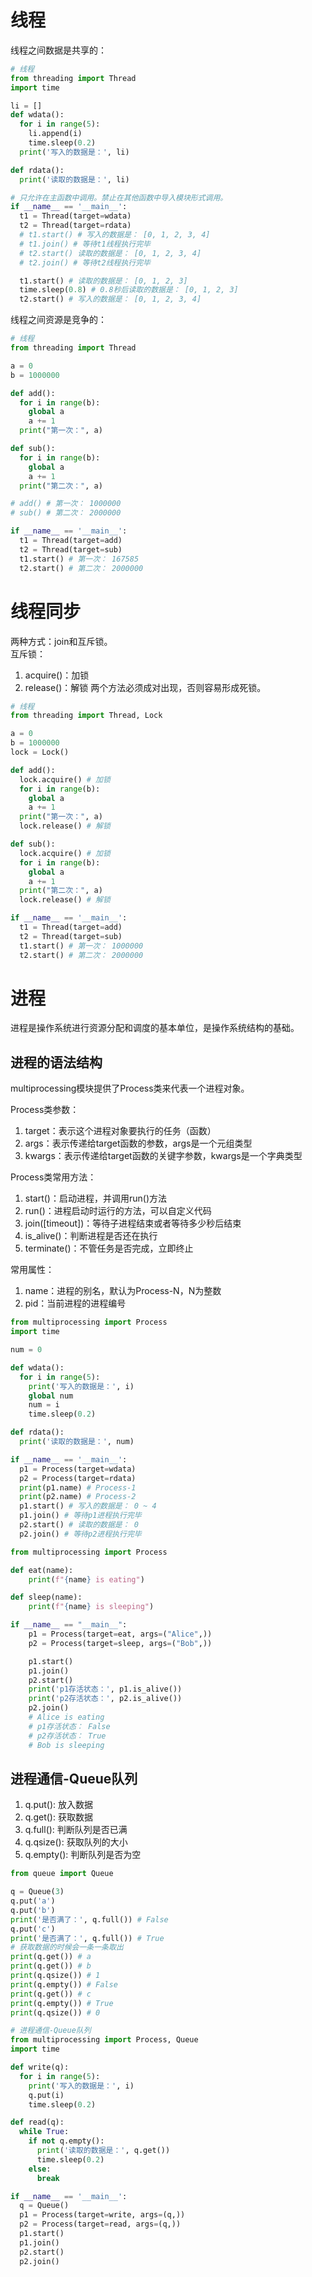 # 线程
线程之间数据是共享的：
```python
# 线程
from threading import Thread
import time

li = []
def wdata():
  for i in range(5):
    li.append(i)
    time.sleep(0.2)
  print('写入的数据是：', li)

def rdata():
  print('读取的数据是：', li)

# 只允许在主函数中调用。禁止在其他函数中导入模块形式调用。
if __name__ == '__main__':
  t1 = Thread(target=wdata)
  t2 = Thread(target=rdata)
  # t1.start() # 写入的数据是： [0, 1, 2, 3, 4]
  # t1.join() # 等待t1线程执行完毕
  # t2.start() 读取的数据是： [0, 1, 2, 3, 4]
  # t2.join() # 等待t2线程执行完毕

  t1.start() # 读取的数据是： [0, 1, 2, 3]
  time.sleep(0.8) # 0.8秒后读取的数据是： [0, 1, 2, 3]
  t2.start() # 写入的数据是： [0, 1, 2, 3, 4]
```

线程之间资源是竞争的：
```python
# 线程
from threading import Thread

a = 0
b = 1000000

def add():
  for i in range(b):
    global a
    a += 1
  print("第一次：", a)

def sub():
  for i in range(b):
    global a
    a += 1
  print("第二次：", a)

# add() # 第一次： 1000000
# sub() # 第二次： 2000000

if __name__ == '__main__':
  t1 = Thread(target=add)
  t2 = Thread(target=sub)
  t1.start() # 第一次： 167585
  t2.start() # 第二次： 2000000
```

# 线程同步
两种方式：join和互斥锁。<br>
互斥锁：
1. acquire()：加锁
2. release()：解锁
两个方法必须成对出现，否则容易形成死锁。 
```python
# 线程
from threading import Thread, Lock

a = 0
b = 1000000
lock = Lock()

def add():
  lock.acquire() # 加锁
  for i in range(b):
    global a
    a += 1
  print("第一次：", a)
  lock.release() # 解锁

def sub():
  lock.acquire() # 加锁
  for i in range(b):
    global a
    a += 1
  print("第二次：", a)
  lock.release() # 解锁

if __name__ == '__main__':
  t1 = Thread(target=add)
  t2 = Thread(target=sub)
  t1.start() # 第一次： 1000000
  t2.start() # 第二次： 2000000
```

# 进程
进程是操作系统进行资源分配和调度的基本单位，是操作系统结构的基础。

## 进程的语法结构
multiprocessing模块提供了Process类来代表一个进程对象。<br>

Process类参数：
1. target：表示这个进程对象要执行的任务（函数）
2. args：表示传递给target函数的参数，args是一个元组类型
3. kwargs：表示传递给target函数的关键字参数，kwargs是一个字典类型

Process类常用方法：
1. start()：启动进程，并调用run()方法
2. run()：进程启动时运行的方法，可以自定义代码
3. join([timeout])：等待子进程结束或者等待多少秒后结束
4. is_alive()：判断进程是否还在执行
5. terminate()：不管任务是否完成，立即终止

常用属性：
1. name：进程的别名，默认为Process-N，N为整数
2. pid：当前进程的进程编号

```python
from multiprocessing import Process
import time

num = 0

def wdata():
  for i in range(5):
    print('写入的数据是：', i)
    global num
    num = i
    time.sleep(0.2)

def rdata():
  print('读取的数据是：', num)

if __name__ == '__main__':
  p1 = Process(target=wdata)
  p2 = Process(target=rdata)
  print(p1.name) # Process-1
  print(p2.name) # Process-2
  p1.start() # 写入的数据是： 0 ~ 4
  p1.join() # 等待p1进程执行完毕
  p2.start() # 读取的数据是： 0
  p2.join() # 等待p2进程执行完毕
```

```python
from multiprocessing import Process

def eat(name):
    print(f"{name} is eating")

def sleep(name):
    print(f"{name} is sleeping")

if __name__ == "__main__":
    p1 = Process(target=eat, args=("Alice",))
    p2 = Process(target=sleep, args=("Bob",))

    p1.start()
    p1.join()
    p2.start()
    print('p1存活状态：', p1.is_alive())
    print('p2存活状态：', p2.is_alive())
    p2.join()
    # Alice is eating
    # p1存活状态： False
    # p2存活状态： True
    # Bob is sleeping
```

## 进程通信-Queue队列
1. q.put(): 放入数据
2. q.get(): 获取数据
3. q.full(): 判断队列是否已满
4. q.qsize(): 获取队列的大小
5. q.empty(): 判断队列是否为空

```python
from queue import Queue

q = Queue(3)
q.put('a')
q.put('b')
print('是否满了：', q.full()) # False
q.put('c')
print('是否满了：', q.full()) # True
# 获取数据的时候会一条一条取出
print(q.get()) # a
print(q.get()) # b
print(q.qsize()) # 1
print(q.empty()) # False
print(q.get()) # c
print(q.empty()) # True
print(q.qsize()) # 0
```

```python
# 进程通信-Queue队列
from multiprocessing import Process, Queue
import time

def write(q):
  for i in range(5):
    print('写入的数据是：', i)
    q.put(i)
    time.sleep(0.2)

def read(q):
  while True:
    if not q.empty():
      print('读取的数据是：', q.get())
      time.sleep(0.2)
    else:
      break

if __name__ == '__main__':
  q = Queue()
  p1 = Process(target=write, args=(q,))
  p2 = Process(target=read, args=(q,))
  p1.start()
  p1.join()
  p2.start()
  p2.join()
```
